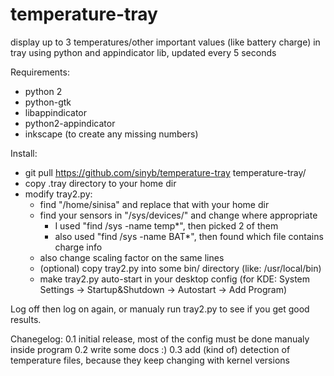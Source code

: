 # temperature-tray
display up to 3 temperatures/other important values (like battery charge) in tray using python and appindicator lib, updated every 5 seconds

Requirements:
- python 2
- python-gtk
- libappindicator
- python2-appindicator
- inkscape (to create any missing numbers)

Install:
- git pull https://github.com/sinyb/temperature-tray temperature-tray/
- copy .tray directory to your home dir
- modify tray2.py:
  - find "/home/sinisa" and replace that with your home dir
  - find your sensors in "/sys/devices/" and change where appropriate 
     - I used "find /sys -name temp*", then picked 2 of them
     - also used "find /sys -name BAT*", then found which file contains charge info
  - also change scaling factor on the same lines
  - (optional) copy tray2.py into some bin/ directory (like: /usr/local/bin)
  - make tray2.py auto-start in your desktop config (for KDE: System Settings -> Startup&Shutdown -> Autostart -> Add Program)

Log off then log on again, or manualy run tray2.py to see if you get good results.

Chanegelog:
0.1 initial release, most of the config must be done manualy inside program
0.2 write some docs :)
0.3 add (kind of) detection of temperature files, because they keep changing with kernel versions

